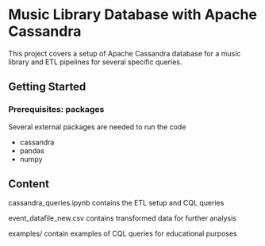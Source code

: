 # Music Library Database with Apache Cassandra

This project covers a setup of Apache Cassandra database for a music library and ETL pipelines for several specific queries.

## Getting Started

### Prerequisites: packages

Several external packages are needed to run the code

* cassandra
* pandas
* numpy

## Content

cassandra_queries.ipynb contains the ETL setup and CQL queries

event_datafile_new.csv contains transformed data for further analysis

examples/ contain examples of CQL queries for educational purposes
